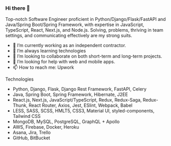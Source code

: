 ### Hi there 👋

Top-notch Software Engineer proficient in Python/Django/Flask/FastAPI and Java/Spring Boot/Spring Framework, with expertise in JavaScript, TypeScript, React, Next.js, and Node.js. Solving, problems, thriving in team settings, and communicating effectively are my strong suits.

- 🔭 I’m currently working as an independent contractor.
- 🌱 I’m always learning technologies
- 👯 I’m looking to collaborate on both short-term and long-term projects.
- 🤔 I’m looking for help with web and mobile apps.
- 📫 How to reach me: Upwork

Technologies
- Python, Django, Flask, Django Rest Framework, FastAPI, Celery
- Java, Spring Boot, Spring Framework, Hibernate, J2EE
- React.js, Next.js, JavaScript/TypeScript, Redux, Redux-Saga, Redux-Thunk, React Router, Axios, Jest, ESlint, Webpack, Babel
- LESS, SASS, SCSS, HMLT5, CSS3, Material UI, styled-components, Tailwind CSS
- MongoDB, MySQL, PostgreSQL, GraphQL + Apollo
- AWS, Firebase, Docker, Heroku
- Asana, Jira, Trello
- GitHub, BitBucket
